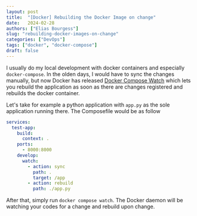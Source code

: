 ```yaml
---
layout: post
title:  "[Docker] Rebuilding the Docker Image on change"
date:   2024-02-28
authors: ["Elias Bourgess"]
slug: "rebuilding-docker-images-on-change"
categories: ["DevOps"]
tags: ["docker", "docker-compose"]
draft: false
---
```


I usually do my local development with docker containers and especially `docker-compose`. In the olden days, I would have to sync the changes manually, but now Docker has released [Docker Compose Watch](https://docs.docker.com/compose/file-watch/) which lets you rebuild the application as soon as there are changes registered and rebuilds the docker container.

Let's take for example a python application with `app.py` as the sole application running there. The Composefile would be as follow

```yaml
services:
  test-app:
    build:
      context: .
    ports:
      - 8000:8000
    develop:
      watch:
        - action: sync
          path: .
          target: /app
        - action: rebuild
          path: ./app.py
```

After that, simply run `docker compose watch`. The Docker daemon will be watching your codes for a change and rebuild upon change. 
